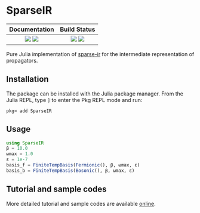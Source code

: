 # SparseIR

| **Documentation**                                                               | **Build Status**                                                                                |
|:-------------------------------------------------------------------------------:|:-----------------------------------------------------------------------------------------------:|
| [![][docs-stable-img]][docs-stable-url] [![][docs-dev-img]][docs-dev-url] | [![][GHA-img]][GHA-url] [![][codecov-img]][codecov-url] |

Pure Julia implementation of [sparse-ir](`https://github.com/SpM-lab/sparse-ir`) for the intermediate representation of propagators.

## Installation
The package can be installed with the Julia package manager. From the Julia REPL, type `]` to enter the Pkg REPL mode and run:

```
pkg> add SparseIR
```

## Usage

```julia
using SparseIR
β = 10.0
ωmax = 1.0
ε = 1e-7
basis_f = FiniteTempBasis(Fermionic(), β, ωmax, ε)
basis_b = FiniteTempBasis(Bosonic(), β, ωmax, ε)
```

## Tutorial and sample codes
More detailed tutorial and sample codes are available [online](https://spm-lab.github.io/sparse-ir-tutorial/).



[docs-dev-img]: https://img.shields.io/badge/docs-dev-blue.svg
[docs-dev-url]: https://spm-lab.github.io/SparseIR.jl/dev/

[docs-stable-img]: https://img.shields.io/badge/docs-stable-blue.svg
[docs-stable-url]: https://spm-lab.github.io/SparseIR.jl/stable/

[GHA-img]: https://github.com/SpM-lab/SparseIR.jl/workflows/CI/badge.svg
[GHA-url]: https://github.com/SpM-lab/SparseIR.jl/actions?query=workflows/CI

[codecov-img]: https://codecov.io/gh/SpM-lab/SparseIR.jl/branch/main/graph/badge.svg?token=tdMvTruYa4
[codecov-url]: https://codecov.io/gh/SpM-lab/SparseIR.jl

[issues-url]: https://github.com/SpM-lab/SparseIR.jl/issues
